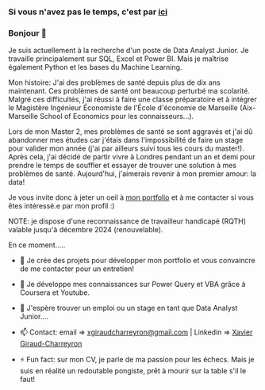 ### Si vous n'avez pas le temps, c'est par [ici](https://github.com/xgiraudch/Portfolio)

### Bonjour 👋

Je suis actuellement à la recherche d'un poste de Data Analyst Junior.
Je travaille principalement sur SQL, Excel et Power BI. Mais je maîtrise également Python et les bases du Machine Learning.

Mon histoire:
J'ai des problèmes de santé depuis plus de dix ans maintenant. Ces problèmes de santé ont beaucoup perturbé ma scolarité. Malgré ces difficultés, j'ai réussi à faire une classe préparatoire et à intégrer le Magistère Ingénieur Économiste de l'École d'économie de Marseille (Aix-Marseille School of Economics pour les connaisseurs...). 

Lors de mon Master 2, mes problèmes de santé se sont aggravés et j'ai dû abandonner mes études car j'étais dans l'impossibilité de faire un stage pour valider mon année (j'ai par ailleurs suivi tous les cours du master!). Après cela, j'ai décidé de partir vivre à Londres pendant un an et demi pour prendre le temps de souffler et essayer de trouver une solution à mes problèmes de santé. Aujourd'hui, j'aimerais revenir à mon premier amour: la data! 

Je vous invite donc à jeter un oeil à [mon portfolio](https://github.com/xgiraudch/Portfolio) et à me contacter si vous êtes intéressé.e par mon profil :)

NOTE: je dispose d'une reconnaissance de travailleur handicapé (RQTH) valable jusqu'à décembre 2024 (renouvelable).


En ce moment.....

- 🔭 Je crée des projets pour développer mon portfolio et vous convaincre de me contacter pour un entretien!

- 🌱 Je développe mes connaissances sur Power Query et VBA grâce à Coursera et Youtube.

- 👯 J'espère trouver un emploi ou un stage en tant que Data Analyst Junior.... 

- 📫 Contact: email => xgiraudcharreyron@gmail.com | Linkedin => [Xavier Giraud-Charreyron](https://www.linkedin.com/in/xavier-giraud-charreyron-28013b213/)

- ⚡ Fun fact: sur mon CV, je parle de ma passion pour les échecs. Mais je suis en réalité un redoutable pongiste, prêt à mourir sur la table s'il le faut!
